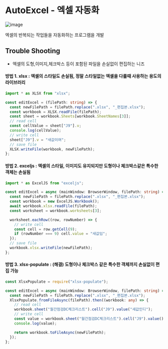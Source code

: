 # AutoExcel - 엑셀 자동화

![image](https://github.com/Hyo-Do/AutoExcel/assets/48408417/dbba0772-1d53-44af-be3b-7a5cb0e70972)

엑셀의 반복되는 작업들을 자동화하는 프로그램을 개발

## Trouble Shooting

- 엑셀의 도형,이미지,체크박스 등이 포함된 파일을 손실없이 편집하는 니즈

#### 방법 1. **xlsx** : 엑셀의 스타일도 손실됨, 정말 스타일없는 엑셀을 다룰때 사용하는 용도의 라이브러리

```ts
import * as XLSX from "xlsx";

const editExcel = (filePath: string) => {
  const newFilePath = filePath.replace(".xlsx", "_편집본.xlsx");
  const workbook = XLSX.readFile(filePath);
  const sheet = workbook.Sheets[workbook.SheetNames[3]];
  // read cell
  const cellValue = sheet["J9"].v;
  console.log(cellValue);
  // write cell
  sheet["J9"].v = "새값이여";
  // save file
  XLSX.writeFile(workbook, newFilePath);
};
```

#### 방법 2. **exceljs** : 엑셀의 스타일, 이미지도 유지되지만 도형이나 체크박스같은 특수한 객체는 손실됨

```ts
import * as ExcelJS from "exceljs";

const editExcel = async (mainWindow: BrowserWindow, filePath: string) => {
  const newFilePath = filePath.replace(".xlsx", "_편집본.xlsx");
  const workbook = new ExcelJS.Workbook();
  await workbook.xlsx.readFile(filePath);
  const worksheet = workbook.worksheets[3];

  worksheet.eachRow((row, rowNumber) => {
    // write cell
    const cell = row.getCell(9);
    if (rowNumber === 9) cell.value = "새값임";
  });
  // save file
  workbook.xlsx.writeFile(newFilePath);
};
```

#### 방법 3. **xlsx-populate** : (해결) 도형이나 체크박스 같은 특수한 객체까지 손실없이 편집 가능

```ts
const XlsxPopulate = require("xlsx-populate");

const editExcel = async (mainWindow: BrowserWindow, filePath: string) => {
  const newFilePath = filePath.replace(".xlsx", "_편집본.xlsx");
  XlsxPopulate.fromFileAsync(filePath).then((workbook: any) => {
    // read cell
    workbook.sheet("월간점검DC체크리스트").cell("J9").value("새값인디");
    // write cell
    const value = workbook.sheet("월간점검DC체크리스트").cell("J9").value();
    console.log(value);

    return workbook.toFileAsync(newFilePath);
  });
};
```
